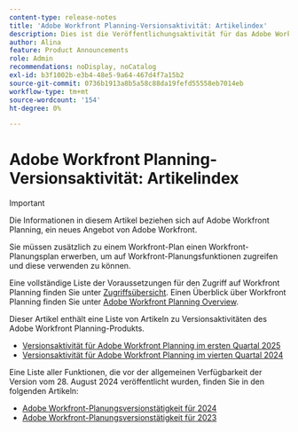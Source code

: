 ```yaml
---
content-type: release-notes
title: 'Adobe Workfront Planning-Versionsaktivität: Artikelindex'
description: Dies ist die Veröffentlichungsaktivität für das Adobe Workfront Planning-Produkt.
author: Alina
feature: Product Announcements
role: Admin
recommendations: noDisplay, noCatalog
exl-id: b3f1002b-e3b4-48e5-9a64-467d4f7a15b2
source-git-commit: 0736b1913a8b5a58c88da19fefd55558eb7014eb
workflow-type: tm+mt
source-wordcount: '154'
ht-degree: 0%

---
```


# Adobe Workfront Planning-Versionsaktivität: Artikelindex

<!--remove the Important with the 25.1 release-->

>[!IMPORTANT]
>
>Die Informationen in diesem Artikel beziehen sich auf Adobe Workfront Planning, ein neues Angebot von Adobe Workfront.
>
>Sie müssen zusätzlich zu einem Workfront-Plan einen Workfront-Planungsplan erwerben, um auf Workfront-Planungsfunktionen zugreifen und diese verwenden zu können.
>
>Eine vollständige Liste der Voraussetzungen für den Zugriff auf Workfront Planning finden Sie unter [Zugriffsübersicht](/help/quicksilver/planning/access/access-overview.md).
>Einen Überblick über Workfront Planning finden Sie unter [Adobe Workfront Planning Overview](/help/quicksilver/planning/general/planning-overview.md).
>

Dieser Artikel enthält eine Liste von Artikeln zu Versionsaktivitäten des Adobe Workfront Planning-Produkts.

* [Versionsaktivität für Adobe Workfront Planning im ersten Quartal 2025](/help/quicksilver/product-announcements/product-releases/planning-release-activity/planning-release-activity-25-q1.md)
* [Versionsaktivität für Adobe Workfront Planning im vierten Quartal 2024](/help/quicksilver/product-announcements/product-releases/planning-release-activity/planning-release-activity-24-q4.md)

<!-- remove this after 25.1 and consider removing the pages too-->

Eine Liste aller Funktionen, die vor der allgemeinen Verfügbarkeit der Version vom 28. August 2024 veröffentlicht wurden, finden Sie in den folgenden Artikeln:

* [Adobe Workfront-Planungsversionstätigkeit für 2024](/help/quicksilver/planning/general/release-activity.md)
* [Adobe Workfront-Planungsversionstätigkeit für 2023](/help/quicksilver/planning/general/release-activity-archives-2023.md)
